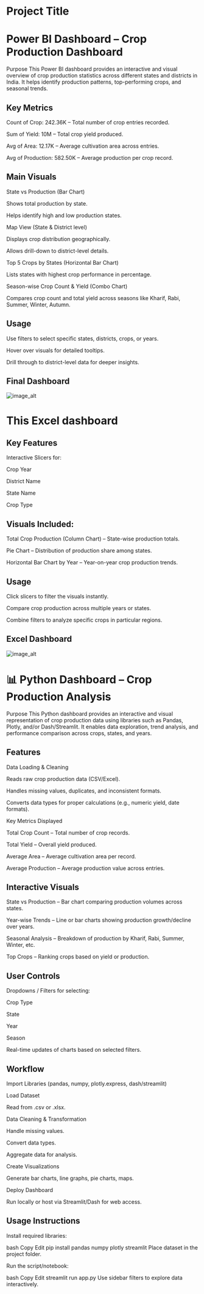 
# Project Title

# Power BI Dashboard – Crop Production Dashboard
Purpose
This Power BI dashboard provides an interactive and visual overview of crop production statistics across different states and districts in India. It helps identify production patterns, top-performing crops, and seasonal trends.

## Key Metrics
Count of Crop: 242.36K – Total number of crop entries recorded.

Sum of Yield: 10M – Total crop yield produced.

Avg of Area: 12.17K – Average cultivation area across entries.

Avg of Production: 582.50K – Average production per crop record.

## Main Visuals
State vs Production (Bar Chart)

Shows total production by state.

Helps identify high and low production states.

Map View (State & District level)

Displays crop distribution geographically.

Allows drill-down to district-level details.

Top 5 Crops by States (Horizontal Bar Chart)

Lists states with highest crop performance in percentage.

Season-wise Crop Count & Yield (Combo Chart)

Compares crop count and total yield across seasons like Kharif, Rabi, Summer, Winter, Autumn.

## Usage
Use filters to select specific states, districts, crops, or years.

Hover over visuals for detailed tooltips.

Drill through to district-level data for deeper insights.
## Final Dashboard
![image_alt](https://github.com/Hema-Kumari/Crop-Production-Analysis/blob/5cb881cb0df7abaca2f926e62cc566b8714ebfac/Screenshot%202025-08-11%20142225.png)

# This Excel dashboard

## Key Features
Interactive Slicers for:

Crop Year

District Name

State Name

Crop Type

## Visuals Included:

Total Crop Production (Column Chart) – State-wise production totals.

Pie Chart – Distribution of production share among states.

Horizontal Bar Chart by Year – Year-on-year crop production trends.

## Usage
Click slicers to filter the visuals instantly.

Compare crop production across multiple years or states.

Combine filters to analyze specific crops in particular regions.
## Excel Dashboard
![image_alt](https://github.com/Hema-Kumari/Crop-Production-Analysis/blob/5cb881cb0df7abaca2f926e62cc566b8714ebfac/Screenshot%202025-08-11%20142300.png)

# 📊 Python Dashboard – Crop Production Analysis
Purpose
This Python dashboard provides an interactive and visual representation of crop production data using libraries such as Pandas, Plotly, and/or Dash/Streamlit. It enables data exploration, trend analysis, and performance comparison across crops, states, and years.

## Features
Data Loading & Cleaning

Reads raw crop production data (CSV/Excel).

Handles missing values, duplicates, and inconsistent formats.

Converts data types for proper calculations (e.g., numeric yield, date formats).

Key Metrics Displayed

Total Crop Count – Total number of crop records.

Total Yield – Overall yield produced.

Average Area – Average cultivation area per record.

Average Production – Average production value across entries.

## Interactive Visuals

State vs Production – Bar chart comparing production volumes across states.

Year-wise Trends – Line or bar charts showing production growth/decline over years.

Seasonal Analysis – Breakdown of production by Kharif, Rabi, Summer, Winter, etc.

Top Crops – Ranking crops based on yield or production.

## User Controls

Dropdowns / Filters for selecting:

Crop Type

State

Year

Season

Real-time updates of charts based on selected filters.

## Workflow
Import Libraries
(pandas, numpy, plotly.express, dash/streamlit)

Load Dataset

Read from .csv or .xlsx.

Data Cleaning & Transformation

Handle missing values.

Convert data types.

Aggregate data for analysis.

Create Visualizations

Generate bar charts, line graphs, pie charts, maps.

Deploy Dashboard

Run locally or host via Streamlit/Dash for web access.

## Usage Instructions
Install required libraries:

bash
Copy
Edit
pip install pandas numpy plotly streamlit
Place dataset in the project folder.

Run the script/notebook:

bash
Copy
Edit
streamlit run app.py
Use sidebar filters to explore data interactively.
